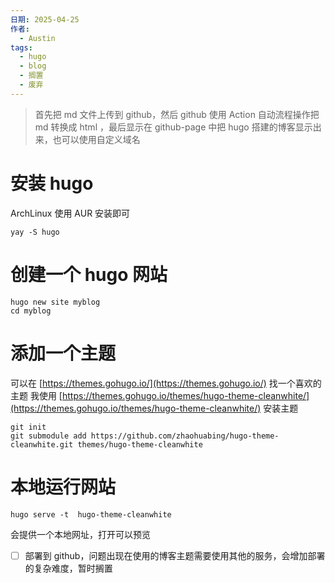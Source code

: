 ```yaml
---
日期: 2025-04-25
作者:
  - Austin
tags:
  - hugo
  - blog
  - 搁置
  - 废弃
---
```

>首先把 md 文件上传到 github，然后 github 使用 Action 自动流程操作把 md 转换成 html ，最后显示在 github-page 中把 hugo 搭建的博客显示出来，也可以使用自定义域名

# 安装 hugo
ArchLinux 使用 AUR 安装即可
```shell
yay -S hugo
```

# 创建一个 hugo 网站
```
hugo new site myblog
cd myblog
```
# 添加一个主题
可以在 [https://themes.gohugo.io/](https://themes.gohugo.io/) 找一个喜欢的主题
我使用 [https://themes.gohugo.io/themes/hugo-theme-cleanwhite/](https://themes.gohugo.io/themes/hugo-theme-cleanwhite/)
安装主题
```
git init
git submodule add https://github.com/zhaohuabing/hugo-theme-cleanwhite.git themes/hugo-theme-cleanwhite
```
# 本地运行网站
```
hugo serve -t  hugo-theme-cleanwhite
```
会提供一个本地网址，打开可以预览


- [ ] 部署到 github，问题出现在使用的博客主题需要使用其他的服务，会增加部署的复杂难度，暂时搁置
